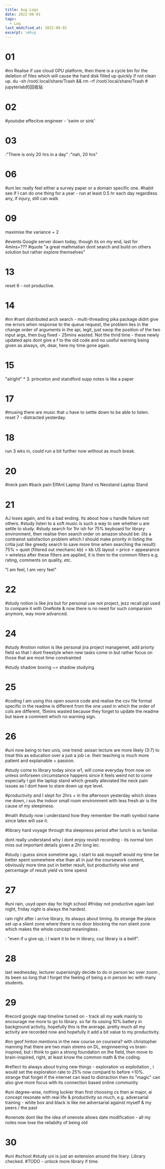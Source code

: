 ```yaml
---
title: Aug Logs
date: 2022-08-01
tags:
  - Log
last_modified_at: 2022-08-01
excerpt: \#Aug 
---
```


# 01
\#nn Realise if use cloud GPU platform, then there is a cycle bin for the deletion of files which will
cause the hard disk filled up quickly if not clean up.
du -sh /root/.local/share/Trash && rm -rf /root/.local/share/Trash   # jupyterlab的回收站

# 02 

\#youtube effecitve engineer - 'swim or sink'

# 03

:"There is only 20 hrs in a day"
:"nah, 20 hrs"

# 06

\#uni lec really feel either a survey paper or a domain specific one.
\#habit see if I can do one thing for a year - run at least 0.5 hr each day regardless any, if injury, still can walk 

# 09

maximise the variance + 2

\#events Google server down today, though its on my end, last for 4mins+???
\#quote "a great mathmatian dont search and build on others solution but rather explore themselves"

# 13

reset 6 - not productive.

# 14

\#nn \#rant distributed arch search - multi-threading pika package didnt give me errors when response to the queue request, the problem lies in the change order of arguments in the api, legit, just swop the position of the two input args, then bug fixed - 25mins wasted.
Not the thrid time - these newly updated apis dont give a f to the old code and no useful warning being given as always, oh, dear, here my time gone again.

# 15

"alright" * 3.
princeton and standford supp notes is like a paper

# 17 

\#musing there are music that u have to settle down to be able to listen.
reset 7 - distracted yesterday.

# 18
run 3 wks in, could run a bit further now without as much break.

# 20

\#neck pain \#back pain ElfAnt Laptop Stand vs Nexstand Laptop Stand

# 21 

AJ loses again, and its a bad ending. Its about how u handle failure not others.
\#study listen to a soft music is such a way to see whether u are settle to study.
\#study search for 1hr ish for 75% keyboard for library environment, then realise then search order on amazon should be:
(its a contrainst satisfaction problem which I should make priority in listing the critia just like greedy search to save more time
when searching the result): 75% > quiet (filtered out mechanic kb) > kb US layout > price > appearance > wireless after these filters are applied, it is then to the common filters e.g. rating, comments on quality, etc.

"I am feel, I am very feel"

# 22

\#study notion is like jira but for personal use not project, jezz recall ppl used to compare it with OneNote & now there is no need for such comparsion anymore, way more advanced.

# 24

\#study \#notion notion is like personal jira project managemet, add priorty field so that I dont freestyle when new tasks come in but rather focus on those that are most time constrainted

\#study shadow boxing ~= shadow studying

# 25

\#coding I am using this open source code and realise the csv file format specific in the readme is different from the one used in which the order of cols are different, 15mins wasted because they forget to update the readme but leave a comment which no warning sign.

# 26

\#uni now being to two unis, one trend: asisan lecture are more likely (3:7) to treat this as education over a just a job i.e. their teaching is much more patient and explainable + passion.

\#study come to library today since w1, will come everyday from now on unless onforseen circumstance happens since it feels weird not to come especially I got the laptop stand which greatly alleviated the neck pain issues as I dont have to stare down up eye level.

\#productivity and I slept for 2hrs + in the afternoon yesterday which slows me down, i sus the indoor small room environment with less fresh air is the cause of my sleepiness.

\#math \#study now i understand how they remember the math symbol name since latex will use it.

\#library hard voyage through tha sleepness period after lunch is so familiar.

dont really understand why i dont enjoy revisit recording - its normal tom miss out important details given a 2hr long lec.

\#study i guess since sometime ago, i start to ask muyself would my time be better spent somewhere else than all in just the coursework content, obviously more time put in better result, but productivity wise and percentage of result yield vs time spend

# 27
\#uni rain, usyd  open day for high school
\#friday not productive again last night, friday night is always the hardest.

rain right after i arrive library, its always about timing.
its strange the place set up a slient zone where there is no door blocking the non slient zone which makes the whole concept meaningless .

: "even if u give up, i I want it to be in library, cuz library is a belif".

# 28

last wednesday, lecturer superisingly decide to do in person lec over zoom , its been so long that I forget the feeling of being a in person lec with many students.

# 29

\#record google map timeline turned on - track all my walk mainly to encourage me more to go to library. so far its ussing 10% battery in background activity, hopefully this is the average.
pretty much all my activity are recorded now and hopefully it add a bit value to my productivity.

\#nn geof hinton mentions in the new course on coursera? with christopher manning that there are two main strems on DL, enginneering vs brain-inspired, but i think to gain a strong foundation on the field, then move to brain-inspired, right, at least know the common math & the coding.

\#reflect its always about trying new things - exploration vs exploitation , i would set the exploration rate to 25% now compard to before <10%.
strange that forget if the internet can lead to distraction then its "magic" can also give more focus with its connection based online community

\#uni degree-wise, nothing luckier than first choosing cs then ai major, ai concept resonate with real life & productivity so much, e.g. adversarial training - white box and black is like me adversarial against myself & my peers / the past 

\#onenote dont like the idea of onenote allows date modification - all my notes now lose the reliabilty of being old  

# 30 

\#uni \#school \#study uni is just an extension around the lirary. Library checked. #TODO - unlock more library if time.